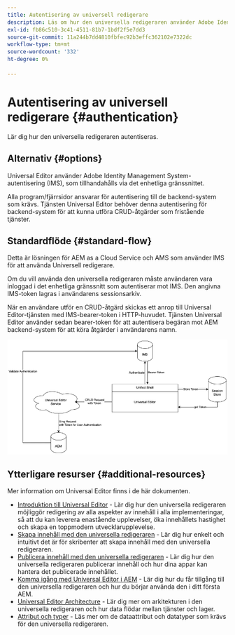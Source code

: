 ```yaml
---
title: Autentisering av universell redigerare
description: Läs om hur den universella redigeraren använder Adobe Identity Management System (IMS) för autentisering.
exl-id: fb86c510-3c41-4511-81b7-1bdf2f5e7dd3
source-git-commit: 11a244b7dd4810fbfec92b3effc362102e7322dc
workflow-type: tm+mt
source-wordcount: '332'
ht-degree: 0%

---
```



# Autentisering av universell redigerare {#authentication}

Lär dig hur den universella redigeraren autentiseras.

## Alternativ {#options}

Universal Editor använder Adobe Identity Management System-autentisering (IMS), som tillhandahålls via det enhetliga gränssnittet.

Alla program/fjärrsidor ansvarar för autentisering till de backend-system som krävs. Tjänsten Universal Editor behöver denna autentisering för backend-system för att kunna utföra CRUD-åtgärder som fristående tjänster.

## Standardflöde {#standard-flow}

Detta är lösningen för AEM as a Cloud Service och AMS som använder IMS för att använda Universell redigerare.

Om du vill använda den universella redigeraren måste användaren vara inloggad i det enhetliga gränssnitt som autentiserar mot IMS. Den angivna IMS-token lagras i användarens sessionsarkiv.

När en användare utför en CRUD-åtgärd skickas ett anrop till Universal Editor-tjänsten med IMS-bearer-token i HTTP-huvudet. Tjänsten Universal Editor använder sedan bearer-token för att autentisera begäran mot AEM backend-system för att köra åtgärder i användarens namn.

![Standardautentiseringsflöde](assets/standard-flow.png)

## Ytterligare resurser {#additional-resources}

Mer information om Universal Editor finns i de här dokumenten.

* [Introduktion till Universal Editor](introduction.md) - Lär dig hur den universella redigeraren möjliggör redigering av alla aspekter av innehåll i alla implementeringar, så att du kan leverera enastående upplevelser, öka innehållets hastighet och skapa en toppmodern utvecklarupplevelse.
* [Skapa innehåll med den universella redigeraren](/help/sites-cloud/authoring/universal-editor/authoring.md) - Lär dig hur enkelt och intuitivt det är för skribenter att skapa innehåll med den universella redigeraren.
* [Publicera innehåll med den universella redigeraren](/help/sites-cloud/authoring/universal-editor/publishing.md) - Lär dig hur den universella redigeraren publicerar innehåll och hur dina appar kan hantera det publicerade innehållet.
* [Komma igång med Universal Editor i AEM](getting-started.md) - Lär dig hur du får tillgång till den universella redigeraren och hur du börjar använda den i ditt första AEM.
* [Universal Editor Architecture](architecture.md) - Lär dig mer om arkitekturen i den universella redigeraren och hur data flödar mellan tjänster och lager.
* [Attribut och typer](attributes-types.md) - Läs mer om de dataattribut och datatyper som krävs för den universella redigeraren.

